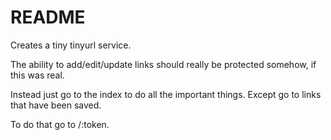 # README

Creates a tiny tinyurl service.

The ability to add/edit/update links should really be protected somehow,
if this was real.

Instead just go to the index to do all the important things.  Except go
to links that have been saved.

To do that go to /:token.